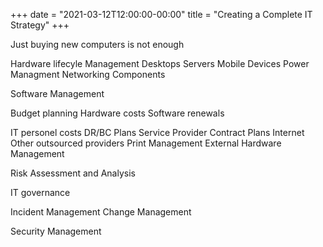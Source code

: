 +++
date = "2021-03-12T12:00:00-00:00"
title = "Creating a Complete IT Strategy"
+++


Just buying new computers is not enough


Hardware lifecyle Management
	Desktops
	Servers
	Mobile Devices
	Power Managment
	Networking Components

Software Management

Budget planning
	Hardware costs
	Software renewals

IT personel costs
DR/BC Plans
Service Provider Contract Plans
	Internet
	Other outsourced providers
		Print Management
		External Hardware Management

Risk Assessment and Analysis

IT governance

Incident Management
Change Management

Security Management